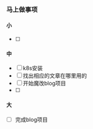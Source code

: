 ### 马上做事项

#### 小
- [ ] 


#### 中
- [ ] k8s安装
- [ ] 找出相应的文章在哪里用的
- [ ] 开始魔改blog项目
- [ ] 


#### 大
- [ ] 完成blog项目

